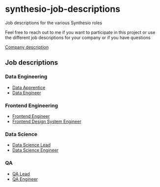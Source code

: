 # synthesio-job-descriptions

Job descriptions for the various Synthesio roles

Feel free to reach out to me if you want to participate in this project or use the different job descriptions for your company or if you have questions

[Company description](company-en.md)

## Job descriptions

### Data Engineering

* [Data Apprentice](job-descriptions/data-apprentice.md)
* [Data Engineer](job-descriptions/data-engineer.md)

### Frontend Engineering

* [Frontend Engineer](job-descriptions/frontend-engineer.md)
* [Frontend Design System Engineer](job-descriptions/frontend-design-system-engineer.md)

### Data Science

* [Data Science Lead](job-descriptions/data-science-lead.md)
* [Data Science Engineer](job-descriptions/data-science-engineer.md)

### QA

* [QA Lead](job-descriptions/qa-lead.md)
* [QA Engineer](job-descriptions/qa-engineer.md)
